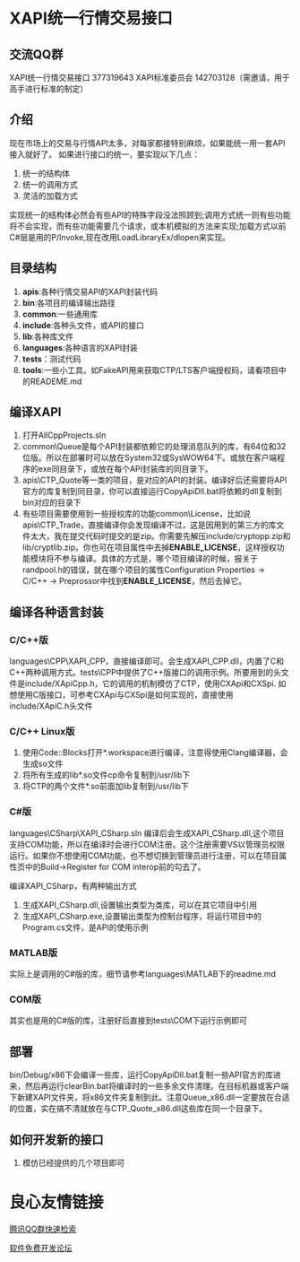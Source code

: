# XAPI统一行情交易接口

## 交流QQ群
XAPI统一行情交易接口 377319643 
XAPI标准委员会 142703128（需邀请，用于高手进行标准的制定）

## 介绍
现在市场上的交易与行情API太多，对每家都接特别麻烦，如果能统一用一套API接入就好了。 
如果进行接口的统一，要实现以下几点：

1. 统一的结构体
2. 统一的调用方式
3. 灵活的加载方式

实现统一的结构体必然会有些API的特殊字段没法照顾到;调用方式统一则有些功能将不会实现，而有些功能需要几个请求，或本机模拟的方法来实现;加载方式以前C#层是用的P/Invoke,现在改用LoadLibraryEx/dlopen来实现。

## 目录结构
1. **apis**:各种行情交易API的XAPI封装代码
2. **bin**:各项目的编译输出路径
3. **common**:一些通用库
4. **include**:各种头文件，或API的接口
5. **lib**:各种库文件
6. **languages**:各种语言的XAPI封装
7. **tests**：测试代码
8. **tools**:一些小工具。如FakeAPI用来获取CTP/LTS客户端授权码，请看项目中的READEME.md

## 编译XAPI
1. 打开AllCppProjects.sln
2. common\Queue是每个API封装都依赖它的处理消息队列的库，有64位和32位版。所以在部署时可以放在System32或SysWOW64下。或放在客户端程序的exe同目录下，或放在每个API封装库的同目录下。
3. apis\CTP_Quote等一类的项目，是对应的API的封装。编译好后还需要将API官方的库复制到同目录，你可以直接运行CopyApiDll.bat将依赖的dll复制到bin对应的目录下
4. 有些项目需要使用到一些授权库的功能common\License，比如说apis\CTP_Trade，直接编译你会发现编译不过，这是因用到的第三方的库文件太大，我在提交代码时提交的是zip。你需要先解压include/cryptopp.zip和lib/cryptlib.zip。你也可在项目属性中去掉**ENABLE\_LICENSE**，这样授权功能模块将不参与编译。具体的方式是，哪个项目编译的时候，报关于randpool.h的错误，就在哪个项目的属性Configuration Properties -> C/C++ -> Preprossor中找到**ENABLE\_LICENSE**，然后去掉它。

## 编译各种语言封装
### C/C++版
languages\CPP\XAPI\_CPP，直接编译即可。会生成XAPI_CPP.dll，内置了C和C++两种调用方式。tests\CPP中提供了C++版接口的调用示例。所要用到的头文件是include/XApiCpp.h，它的调用的机制模仿了CTP，使用CXApi和CXSpi. 
如想使用C版接口，可参考CXApi与CXSpi是如何实现的，直接使用include/XApiC.h头文件

### C/C++ Linux版
1. 使用Code::Blocks打开*.workspace进行编译，注意得使用Clang编译器，会生成so文件
2. 将所有生成的lib*.so文件cp命令复制到/usr/lib下
3. 将CTP的两个文件\*.so前面加lib复制到/usr/lib下

### C#版
languages\CSharp\XAPI\_CSharp.sln
 编译后会生成XAPI\_CSharp.dll,这个项目支持COM功能，所以在编译时会进行COM注册。这个注册需要VS以管理员权限运行。如果你不想使用COM功能，也不想切换到管理员进行注册，可以在项目属性页中的Build->Register for COM interop前的勾去了。
 
编译XAPI_CSharp，有两种输出方式

1. 生成XAPI_CSharp.dll,设置输出类型为类库，可以在其它项目中引用
2. 生成XAPI_CSharp.exe,设置输出类型为控制台程序，将运行项目中的Program.cs文件，是API的使用示例

### MATLAB版
实际上是调用的C#版的库，细节请参考languages\MATLAB下的readme.md

### COM版
其实也是用的C#版的库，注册好后直接到tests\COM下运行示例即可

## 部署
bin/Debug/x86下会编译一些库，运行CopyApiDll.bat复制一些API官方的库进来，然后再运行clearBin.bat将编译时的一些多余文件清理。在目标机器或客户端下新建XAPI文件夹，将x86文件夹复制到此。注意Queue\_x86.dll一定要放在合适的位置，实在搞不清就放在与CTP\_Quote\_x86.dll这些库在同一个目录下。

## 如何开发新的接口
1. 模仿已经提供的几个项目即可


 # 良心友情链接

[腾讯QQ群快速检索](http://u.720life.cn/s/8cf73f7c)

[软件免费开发论坛](http://u.720life.cn/s/bbb01dc0)